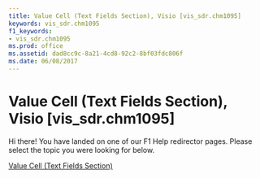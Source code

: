 ```yaml
---
title: Value Cell (Text Fields Section), Visio [vis_sdr.chm1095]
keywords: vis_sdr.chm1095
f1_keywords:
- vis_sdr.chm1095
ms.prod: office
ms.assetid: dad8cc9c-8a21-4cd8-92c2-8bf03fdc806f
ms.date: 06/08/2017
---
```



# Value Cell (Text Fields Section), Visio [vis_sdr.chm1095]

Hi there! You have landed on one of our F1 Help redirector pages. Please select the topic you were looking for below.

[Value Cell (Text Fields Section)](http://msdn.microsoft.com/library/3ca662c8-1ce4-89a9-3264-1ba533fcd444%28Office.15%29.aspx)


